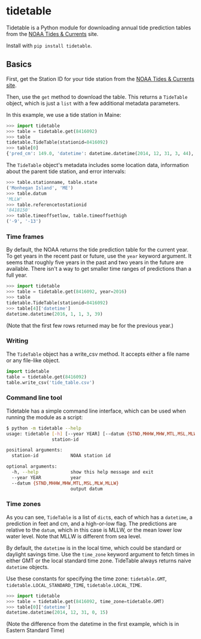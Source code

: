 tidetable
=========

Tidetable is a Python module for downloading annual tide prediction tables from the [NOAA Tides & Currents](http://tidesandcurrents.noaa.gov) site.

Install with `pip install tidetable`.

## Basics

First, get the Station ID for your tide station from the [NOAA Tides & Currents site](http://tidesandcurrents.noaa.gov/tide_predictions.html).

Then, use the `get` method to download the table. This returns a `TideTable` object, which is just a `list` with a few additional metadata parameters. 

In this example, we use a tide station in Maine:
````python
>>> import tidetable
>>> table = tidetable.get(8416092)
>>> table
tidetable.TideTable(stationid=8416092)
>>> table[0]
{'pred_cm': 149.0, 'datetime': datetime.datetime(2014, 12, 31, 3, 44), 'pred_ft': 4.9, 'high_low': 'H'}
````

The `TideTable` object's metadata includes some location data, information about the parent tide station, and error intervals: 
````python
>>> table.stationname, table.state
('Monhegan Island', 'ME')
>>> table.datum
'MLLW'
>>> table.referencetostationid
'8418150'
>>> table.timeoffsetlow, table.timeoffsethigh
('-9', '-13')
````

### Time frames

By default, the NOAA returns the tide prediction table for the current year. To get years in the recent past or future, use the `year` keyword argument. It seems that roughly five years in the past and two years in the future are available. There isn't a way to get smaller time ranges of predictions than a full year.

````python
>>> import tidetable
>>> table = tidetable.get(8416092, year=2016)
>>> table
tidetable.TideTable(stationid=8416092)
>>> table[4]['datetime']
datetime.datetime(2016, 1, 1, 3, 39)
````

(Note that the first few rows returned may be for the previous year.)

### Writing

The `TideTable` object has a write_csv method. It accepts either a file name or any file-like object.

````python
import tidetable
table = tidetable.get(8416092)
table.write_csv('tide_table.csv')
````

### Command line tool

Tidetable has a simple command line interface, which can be used when running the module as a script:
```bash
$ python -m tidetable --help
usage: tidetable [-h] [--year YEAR] [--datum {STND,MHHW,MHW,MTL,MSL,MLW,MLLW}]
                 station-id

positional arguments:
  station-id            NOAA station id

optional arguments:
  -h, --help            show this help message and exit
  --year YEAR           year
  --datum {STND,MHHW,MHW,MTL,MSL,MLW,MLLW}
                        output datum
```

### Time zones

As you can see, `TideTable` is a list of `dict`s, each of which has a `datetime`, a prediction in feet and cm, and a high-or-low flag. The predictions are relative to the `datum`, which in this case is MLLW, or the mean lower low water level. Note that MLLW is different from sea level.

By default, the `datetime` is in the local time, which could be standard or daylight savings time. Use the `time_zone` keyword argument to fetch times in either GMT or the local standard time zone. TideTable always returns naive `datetime` objects.

Use these constants for specifying the time zone: `tidetable.GMT`, `tidetable.LOCAL_STANDARD_TIME`, `tidetable.LOCAL_TIME`.

````python
>>> import tidetable
>>> table = tidetable.get(8416092, time_zone=tidetable.GMT)
>>> table[0]['datetime']
datetime.datetime(2014, 12, 31, 0, 15)
````

(Note the difference from the datetime in the first example, which is in Eastern Standard Time)


